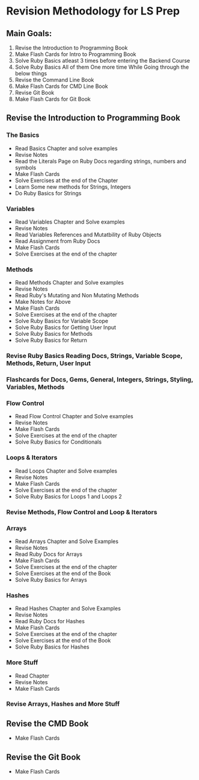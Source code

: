 # Revision Methodology for LS Prep

## Main Goals:

1. Revise the Introduction to Programming Book
2. Make Flash Cards for Intro to Programming Book
3. Solve Ruby Basics atleast 3 times before entering the Backend Course
4. Solve Ruby Basics All of them One more time While Going through the below things
4. Revise the Command Line Book
5. Make Flash Cards for CMD Line Book
6. Revise Git Book
7. Make Flash Cards for Git Book

## Revise the Introduction to Programming Book

### The Basics

- Read Basics Chapter and solve examples
- Revise Notes
- Read the Literals Page on Ruby Docs regarding strings, numbers and symbols
- Make Flash Cards
- Solve Exercises at the end of the Chapter
- Learn Some new methods for Strings, Integers
- Do Ruby Basics for Strings


### Variables

- Read Variables Chapter and Solve examples
- Revise Notes
- Read Variables References and Mutatbility of Ruby Objects
- Read Assignment from Ruby Docs
- Make Flash Cards
- Solve Exercises at the end of the chapter


### Methods

- Read Methods Chapter and Solve examples
- Revise Notes
- Read Ruby's Mutating and Non Mutating Methods
- Make Notes for Above
- Make Flash Cards
- Solve Exercises at the end of the chapter
- Solve Ruby Basics for Variable Scope
- Solve Ruby Basics for Getting User Input
- Solve Ruby Basics for Methods
- Solve Ruby Basics for Return

### Revise Ruby Basics Reading Docs, Strings, Variable Scope, Methods, Return, User Input

### Flashcards for Docs, Gems, General, Integers, Strings, Styling, Variables, Methods

### Flow Control

- Read Flow Control Chapter and Solve examples
- Revise Notes
- Make Flash Cards
- Solve Exercises at the end of the chapter
- Solve Ruby Basics for Conditionals

### Loops & Iterators

- Read Loops Chapter and Solve examples
- Revise Notes
- Make Flash Cards
- Solve Exercises at the end of the chapter
- Solve Ruby Basics for Loops 1 and Loops 2

### Revise Methods, Flow Control and Loop & Iterators

### Arrays

- Read Arrays Chapter and Solve Examples
- Revise Notes
- Read Ruby Docs for Arrays
- Make Flash Cards
- Solve Exercises at the end of the chapter
- Solve Exercises at the end of the Book
- Solve Ruby Basics for Arrays

### Hashes

- Read Hashes Chapter and Solve Examples
- Revise Notes
- Read Ruby Docs for Hashes
- Make Flash Cards
- Solve Exercises at the end of the chapter
- Solve Exercises at the end of the Book
- Solve Ruby Basics for Hashes


### More Stuff

- Read Chapter
- Revise Notes
- Make Flash Cards

### Revise Arrays, Hashes and More Stuff


## Revise the CMD Book
- Make Flash Cards

## Revise the Git Book
- Make Flash Cards


